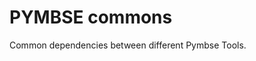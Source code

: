 <!---
SPDX-FileCopyrightText: 2024 CERN

SPDX-License-Identifier: BSD-4-Clause
--->
# PYMBSE commons

Common dependencies between different Pymbse Tools.

